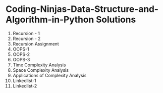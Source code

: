   
<style type="text/css" media="print">  
h1 {color:#000000;}  
p1 {color:#000000;}  
body {background-color:#FFFFFF;}  
</style>
<h1 font-style="color:#000000";>Coding-Ninjas-Data-Structure-and-Algorithm-in-Python Solutions </h1>

<p1 text-align=center>
  <ol>
    <li> Recursion - 1 </li>
    <li> Recursion - 2 </li>
    <li> Recursion Assignment </li>
    <li> OOPS-1 </li>
    <li> OOPS-2 </li>
    <li> OOPS-3 </li>
    <li> Time Complexity Analysis </li>
    <li> Space Complexity Analysis </li>
    <li> Applications of Complexity Analysis </li>
    <li> Linkedlist-1 </li>
    <li> Linkedlist-2 </li>
  </ol>
</p1>
